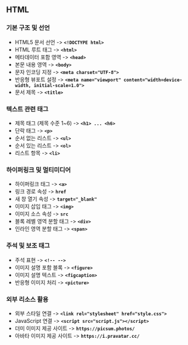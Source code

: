 ## HTML

### 기본 구조 및 선언

* HTML5 문서 선언 -> **`<!DOCTYPE html>`**
* HTML 루트 태그 -> **`<html>`**
* 메타데이터 포함 영역 -> **`<head>`**
* 본문 내용 영역 -> **`<body>`**
* 문자 인코딩 지정 -> **`<meta charset="UTF-8">`**
* 반응형 뷰포트 설정 -> **`<meta name="viewport" content="width=device-width, initial-scale=1.0">`**
* 문서 제목 -> **`<title>`**

### 텍스트 관련 태그

* 제목 태그 (제목 수준 1~6) -> **`<h1> ... <h6>`**
* 단락 태그 -> **`<p>`**
* 순서 없는 리스트 -> **`<ul>`**
* 순서 있는 리스트 -> **`<ol>`**
* 리스트 항목 -> **`<li>`**

### 하이퍼링크 및 멀티미디어

* 하이퍼링크 태그 -> **`<a>`**
* 링크 경로 속성 -> **`href`**
* 새 창 열기 속성 -> **`target="_blank"`**
* 이미지 삽입 태그 -> **`<img>`**
* 이미지 소스 속성 -> **`src`**
* 블록 레벨 영역 분할 태그 -> **`<div>`**
* 인라인 영역 분할 태그 -> **`<span>`**

### 주석 및 보조 태그

* 주석 표현 -> **`<!-- -->`**
* 이미지 설명 포함 블록 -> **`<figure>`**
* 이미지 설명 텍스트 -> **`<figcaption>`**
* 반응형 이미지 처리 -> **`<picture>`**

### 외부 리소스 활용

* 외부 스타일 연결 -> **`<link rel="stylesheet" href="style.css">`**
* JavaScript 연결 -> **`<script src="script.js"></script>`**
* 더미 이미지 제공 사이트 -> **`https://picsum.photos/`**
* 아바타 이미지 제공 사이트 -> **`https://i.pravatar.cc/`**

